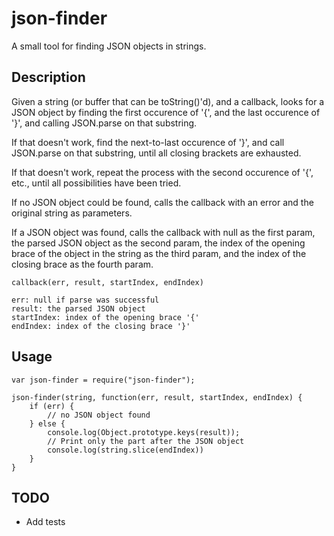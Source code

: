 json-finder
===========

A small tool for finding JSON objects in strings.

Description
-----------

Given a string (or buffer that can be toString()'d), and a callback,
looks for a JSON object by finding the first occurence of '{', and the
last occurence of '}', and calling JSON.parse on that substring.

If that doesn't work, find the next-to-last occurence of '}', and call
JSON.parse on that substring, until all closing brackets are exhausted.

If that doesn't work, repeat the process with the second occurence of '{',
etc., until all possibilities have been tried.

If no JSON object could be found, calls the callback with an error and the
original string as parameters.

If a JSON object was found, calls the callback with null as the first param,
the parsed JSON object as the second param, the index of the opening brace of
the object in the string as the third param, and the index of the closing
brace as the fourth param.

```
callback(err, result, startIndex, endIndex)

err: null if parse was successful
result: the parsed JSON object
startIndex: index of the opening brace '{'
endIndex: index of the closing brace '}'
```

Usage
-----

```
var json-finder = require("json-finder");

json-finder(string, function(err, result, startIndex, endIndex) {
    if (err) {
        // no JSON object found
    } else {
        console.log(Object.prototype.keys(result));
        // Print only the part after the JSON object
        console.log(string.slice(endIndex))
    }
}
```

TODO
----

* Add tests
